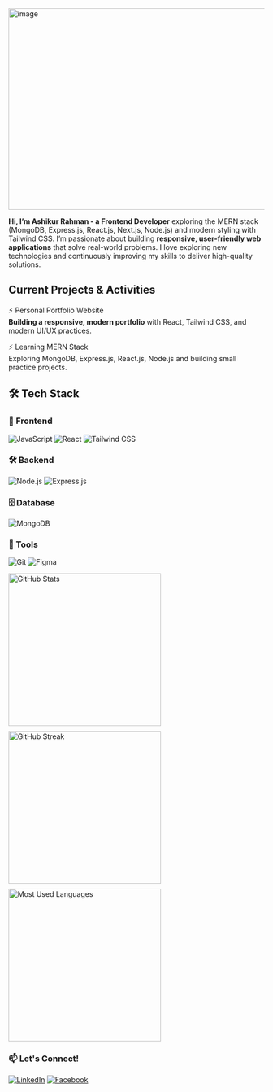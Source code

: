 <img width="1584" height="396" alt="image" src="https://github.com/user-attachments/assets/87f8344e-5b85-4b61-9300-53d9bcc61e48" />

**Hi, I’m Ashikur Rahman - a Frontend Developer** exploring the MERN stack (MongoDB, Express.js, React.js, Next.js, Node.js) and modern styling with Tailwind CSS. I’m passionate about building **responsive, user-friendly web applications** that solve real-world problems. I love exploring new technologies and continuously improving my skills to deliver high-quality solutions.  

## Current Projects & Activities
⚡ Personal Portfolio Website  
**Building a responsive, modern portfolio** with React, Tailwind CSS, and modern UI/UX practices.

⚡ Learning MERN Stack  
Exploring MongoDB, Express.js, React.js, Node.js and building small practice projects.

## 🛠️ Tech Stack
### 🚀 Frontend

![JavaScript](https://img.shields.io/badge/JavaScript-F7DF1E?style=for-the-badge&logo=javascript&logoColor=black)
![React](https://img.shields.io/badge/React-20232A?style=for-the-badge&logo=react&logoColor=61DAFB)
![Tailwind CSS](https://img.shields.io/badge/Tailwind_CSS-38B2AC?style=for-the-badge&logo=tailwind-css&logoColor=white)

### 🛠️ Backend
![Node.js](https://img.shields.io/badge/Node.js-339933?style=for-the-badge&logo=node.js&logoColor=white)
![Express.js](https://img.shields.io/badge/Express.js-000000?style=for-the-badge&logo=express&logoColor=white)

### 🗄️ Database
![MongoDB](https://img.shields.io/badge/MongoDB-47A248?style=for-the-badge&logo=mongodb&logoColor=white)

### 🧰 Tools
![Git](https://img.shields.io/badge/Git-F05032?style=for-the-badge&logo=git&logoColor=white)
![Figma](https://img.shields.io/badge/Figma-F24E1E?style=for-the-badge&logo=figma&logoColor=white)

<div style="display: flex; gap: 10px; flex-wrap: wrap;">
  <img src="https://github-readme-stats.vercel.app/api?username=ashikurahman1&theme=radical" alt="GitHub Stats" width="300"/>
  <img src="https://github-readme-streak-stats.herokuapp.com/?user=ashikurrahman1&theme=dark" alt="GitHub Streak" width="300"/>
  <img src="https://github-readme-stats.vercel.app/api/top-langs/?username=ashikurahman1&layout=compact&theme=dark" alt="Most Used Languages" width="300"/>
</div>

### 📫 Let's Connect!  
[![LinkedIn](https://img.shields.io/badge/LinkedIn-0A66C2?style=for-the-badge&logo=linkedin&logoColor=white)]() [![Facebook](https://img.shields.io/badge/Facebook-1877F2?style=for-the-badge&logo=facebook&logoColor=white)]()

<!--
**ashikurahman1/ashikurahman1** is a ✨ _special_ ✨ repository because its `README.md` (this file) appears on your GitHub profile.

Here are some ideas to get you started:

- 🔭 I’m currently working on ...
- 🌱 I’m currently learning ...
- 👯 I’m looking to collaborate on ...
- 🤔 I’m looking for help with ...
- 💬 Ask me about ...
- 📫 How to reach me: ...
- 😄 Pronouns: ...
- ⚡ Fun fact: ...
-->
